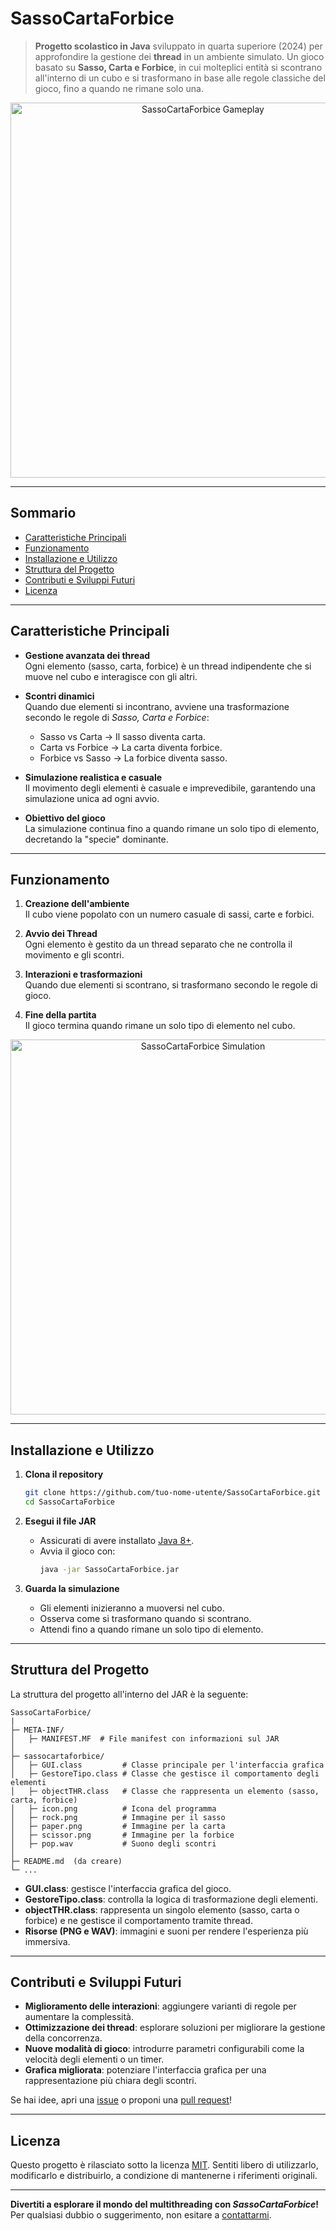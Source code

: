 # SassoCartaForbice

> **Progetto scolastico in Java** sviluppato in quarta superiore (2024) per approfondire la gestione dei **thread** in un ambiente simulato.
> Un gioco basato su **Sasso, Carta e Forbice**, in cui molteplici entità si scontrano all'interno di un cubo e si trasformano in base alle regole classiche del gioco, fino a quando ne rimane solo una.

<p align="center">
  <img src="banner.png" alt="SassoCartaForbice Gameplay" width="600"/>
</p>

---

## Sommario
- [Caratteristiche Principali](#caratteristiche-principali)
- [Funzionamento](#funzionamento)
- [Installazione e Utilizzo](#installazione-e-utilizzo)
- [Struttura del Progetto](#struttura-del-progetto)
- [Contributi e Sviluppi Futuri](#contributi-e-sviluppi-futuri)
- [Licenza](#licenza)

---

## Caratteristiche Principali

- **Gestione avanzata dei thread**  
  Ogni elemento (sasso, carta, forbice) è un thread indipendente che si muove nel cubo e interagisce con gli altri.

- **Scontri dinamici**  
  Quando due elementi si incontrano, avviene una trasformazione secondo le regole di *Sasso, Carta e Forbice*:
  - Sasso vs Carta → Il sasso diventa carta.
  - Carta vs Forbice → La carta diventa forbice.
  - Forbice vs Sasso → La forbice diventa sasso.

- **Simulazione realistica e casuale**  
  Il movimento degli elementi è casuale e imprevedibile, garantendo una simulazione unica ad ogni avvio.

- **Obiettivo del gioco**  
  La simulazione continua fino a quando rimane un solo tipo di elemento, decretando la "specie" dominante.

---

## Funzionamento

1. **Creazione dell'ambiente**  
   Il cubo viene popolato con un numero casuale di sassi, carte e forbici.

2. **Avvio dei Thread**  
   Ogni elemento è gestito da un thread separato che ne controlla il movimento e gli scontri.

3. **Interazioni e trasformazioni**  
   Quando due elementi si scontrano, si trasformano secondo le regole di gioco.

4. **Fine della partita**  
   Il gioco termina quando rimane un solo tipo di elemento nel cubo.

<p align="center">
  <img src="gameplay.gif" alt="SassoCartaForbice Simulation" width="600"/>
</p>

---

## Installazione e Utilizzo

1. **Clona il repository**  
   ```bash
   git clone https://github.com/tuo-nome-utente/SassoCartaForbice.git
   cd SassoCartaForbice
   ```

2. **Esegui il file JAR**  
   - Assicurati di avere installato [Java 8+](https://www.oracle.com/java/technologies/javase-downloads.html).
   - Avvia il gioco con:
     ```bash
     java -jar SassoCartaForbice.jar
     ```

3. **Guarda la simulazione**  
   - Gli elementi inizieranno a muoversi nel cubo.
   - Osserva come si trasformano quando si scontrano.
   - Attendi fino a quando rimane un solo tipo di elemento.

---

## Struttura del Progetto

La struttura del progetto all'interno del JAR è la seguente:

```
SassoCartaForbice/
|
├─ META-INF/
│   ├─ MANIFEST.MF  # File manifest con informazioni sul JAR
│
├─ sassocartaforbice/
│   ├─ GUI.class         # Classe principale per l'interfaccia grafica
│   ├─ GestoreTipo.class # Classe che gestisce il comportamento degli elementi
│   ├─ objectTHR.class   # Classe che rappresenta un elemento (sasso, carta, forbice)
│   ├─ icon.png          # Icona del programma
│   ├─ rock.png          # Immagine per il sasso
│   ├─ paper.png         # Immagine per la carta
│   ├─ scissor.png       # Immagine per la forbice
│   ├─ pop.wav           # Suono degli scontri
│
├─ README.md  (da creare)
└─ ...
```

- **GUI.class**: gestisce l'interfaccia grafica del gioco.
- **GestoreTipo.class**: controlla la logica di trasformazione degli elementi.
- **objectTHR.class**: rappresenta un singolo elemento (sasso, carta o forbice) e ne gestisce il comportamento tramite thread.
- **Risorse (PNG e WAV)**: immagini e suoni per rendere l'esperienza più immersiva.

---

## Contributi e Sviluppi Futuri

- **Miglioramento delle interazioni**: aggiungere varianti di regole per aumentare la complessità.
- **Ottimizzazione dei thread**: esplorare soluzioni per migliorare la gestione della concorrenza.
- **Nuove modalità di gioco**: introdurre parametri configurabili come la velocità degli elementi o un timer.
- **Grafica migliorata**: potenziare l'interfaccia grafica per una rappresentazione più chiara degli scontri.

Se hai idee, apri una [issue](https://github.com/tuo-nome-utente/SassoCartaForbice/issues) o proponi una [pull request](https://github.com/tuo-nome-utente/SassoCartaForbice/pulls)!

---

## Licenza

Questo progetto è rilasciato sotto la licenza [MIT](LICENSE). Sentiti libero di utilizzarlo, modificarlo e distribuirlo, a condizione di mantenerne i riferimenti originali.

---

**Divertiti a esplorare il mondo del multithreading con *SassoCartaForbice*!**
Per qualsiasi dubbio o suggerimento, non esitare a [contattarmi](https://github.com/tuo-nome-utente).

